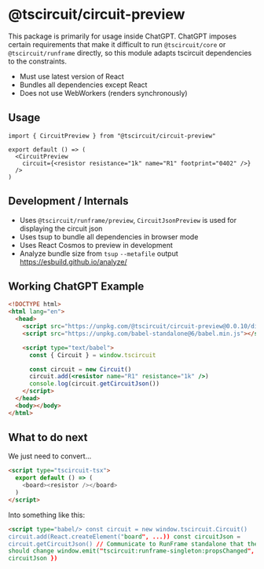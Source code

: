 # @tscircuit/circuit-preview

This package is primarily for usage inside ChatGPT. ChatGPT imposes certain requirements that make it difficult to run `@tscircuit/core` or `@tscircuit/runframe` directly, so this module adapts tscircuit dependencies to the constraints.

- Must use latest version of React
- Bundles all dependencies except React
- Does not use WebWorkers (renders synchronously)

## Usage

```tsx
import { CircuitPreview } from "@tscircuit/circuit-preview"

export default () => (
  <CircuitPreview
    circuit={<resistor resistance="1k" name="R1" footprint="0402" />}
  />
)
```

## Development / Internals

- Uses `@tscircuit/runframe/preview`, `CircuitJsonPreview` is used for displaying the circuit json
- Uses tsup to bundle all dependencies in browser mode
- Uses React Cosmos to preview in development
- Analyze bundle size from `tsup` `--metafile` output https://esbuild.github.io/analyze/

## Working ChatGPT Example

```html
<!DOCTYPE html>
<html lang="en">
  <head>
    <script src="https://unpkg.com/@tscircuit/circuit-preview@0.0.10/dist/index.global.js"></script>
    <script src="https://unpkg.com/babel-standalone@6/babel.min.js"></script>

    <script type="text/babel">
      const { Circuit } = window.tscircuit

      const circuit = new Circuit()
      circuit.add(<resistor name="R1" resistance="1k" />)
      console.log(circuit.getCircuitJson())
    </script>
  </head>
  <body></body>
</html>
```

## What to do next

We just need to convert...

```html
<script type="tscircuit-tsx">
  export default () => (
    <board><resistor /></board>
  )
</script>
```

Into something like this:

```html
<script type="babel/> const circuit = new window.tscircuit.Circuit()
circuit.add(React.createElement("board", ...)) const circuitJson =
circuit.getCircuitJson() // Communicate to RunFrame standalone that the props
should change window.emit("tscircuit:runframe-singleton:propsChanged", {
circuitJson })
```
